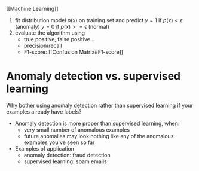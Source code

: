 [[Machine Learning]]
1. fit distribution model $p(x)$ on training set and predict
$y = 1$ if $p(x) < \epsilon$ (anomaly)
$y = 0$ if $p(x) >= \epsilon$ (normal)
2. evaluate the algorithm using
	- true positive, false positive...
	- precision/recall
	- F1-score: [[Confusion Matrix#F1-score]]

# Anomaly detection vs. supervised learning
Why bother using anomaly detection rather than supervised learning if your examples already have labels?
- Anomaly detection is more proper than supervised learning, when:
	- very small number of anomalous examples
	- future anomalies may look nothing like any of the anomalous examples you've seen so far
- Examples of application
	- anomaly detection: fraud detection
	- supervised learning: spam emails
